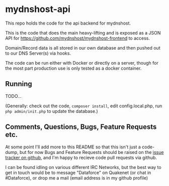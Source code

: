 # mydnshost-api

This repo holds the code for the api backend for mydnshost.

This is the code that does the main heavy-lifting and is exposed as a JSON API for https://github.com/mydnshost/mydnshost-frontend to access.

Domain/Record data is all stored in our own database and then pushed out to our DNS Server(s) via hooks.

The code can be run either with Docker or directly on a server, though for the most part production use is only tested as a docker container.

## Running

TODO...

(Generally: check out the code, `composer install`, edit config.local.php, run `php admin/init.php` to update the database.)

## Comments, Questions, Bugs, Feature Requests etc.

At some point I'll add more to this README so that this isn't just a code-dump, but for now Bugs and Feature Requests should be raised on the [issue tracker on github](https://github.com/shanemcc/mydnshost-api/issues), and I'm happy to recieve code pull requests via github.

I can be found idling on various different IRC Networks, but the best way to get in touch would be to message "Dataforce" on Quakenet (or chat in #Dataforce), or drop me a mail (email address is in my github profile)
